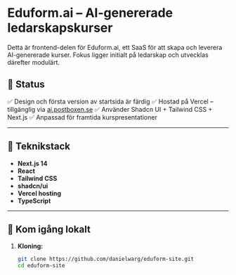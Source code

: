 # Eduform.ai – AI-genererade ledarskapskurser

Detta är frontend-delen för Eduform.ai, ett SaaS för att skapa och leverera AI-genererade kurser. Fokus ligger initialt på ledarskap och utvecklas därefter modulärt.

## 🌟 Status

✅ Design och första version av startsida är färdig
✅ Hostad på Vercel – tillgänglig via [ai.postboxen.se](https://ai.postboxen.se)
✅ Använder Shadcn UI + Tailwind CSS + Next.js
✅ Anpassad för framtida kurspresentationer

---

## 🚀 Teknikstack

- **Next.js 14**
- **React**
- **Tailwind CSS**
- **shadcn/ui**
- **Vercel hosting**
- **TypeScript**

---

## 🔧 Kom igång lokalt

1. **Kloning:**
   ```bash
   git clone https://github.com/danielwarg/eduform-site.git
   cd eduform-site
   ```
